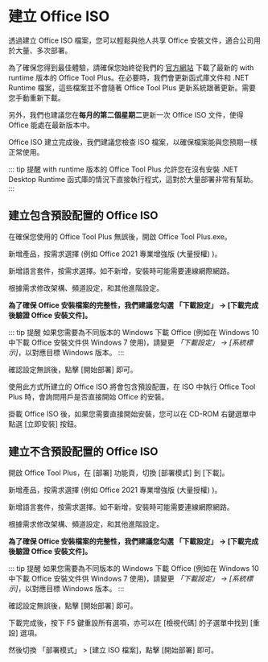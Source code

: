 # 建立 Office ISO

透過建立 Office ISO 檔案，您可以輕鬆與他人共享 Office 安裝文件，適合公司用於大量、多次部署。

為了確保您得到最佳體驗，請確保您始終從我們的 [官方網站](https://otp.landian.vip/) 下載了最新的 with runtime 版本的 Office Tool Plus。在必要時，我們會更新函式庫文件和 .NET Runtime 檔案，這些檔案並不會隨著 Office Tool Plus 更新系統跟著更新。需要您手動重新下載。

另外，我們也建議您在**每月的第二個星期二**更新一次 Office ISO 文件，使得 Office 能處在最新版本中。

Office ISO 建立完成後，我們建議您檢查 ISO 檔案，以確保檔案能與您預期一樣正常使用。

::: tip 提醒
with runtime 版本的 Office Tool Plus 允許您在沒有安裝 .NET Desktop Runtime 函式庫的情況下直接執行程式，這對於大量部署非常有幫助。
:::

## 建立包含預設配置的 Office ISO

在確保您使用的 Office Tool Plus 無誤後，開啟 Office Tool Plus.exe。

新增產品，按需求選擇 (例如 Office 2021 專業增強版 (大量授權) )。

新增語言套件，按需求選擇。如不新增，安裝時可能需要連線網際網路。

根據需求修改架構、頻道設定，和其他進階設定。

**為了確保 Office 安裝檔案的完整性，我們建議您勾選 「下載設定」 -> [下載完成後驗證 Office 安裝文件]。**

::: tip 提醒
如果您需要為不同版本的 Windows 下載 Office (例如在 Windows 10 中下載 Office 安裝文件供 Windows 7 使用)，請變更 *「下載設定」 -> [系統標示]*，以對應目標 Windows 版本。
:::

確認設定無誤後，點擊 [開始部署] 即可。

使用此方式所建立的 Office ISO 將會包含預設配置，在 ISO 中執行 Office Tool Plus 時，會詢問用戶是否直接開始 Office 的安裝。

掛載 Office ISO 後，如果您需要直接開始安裝，您可以在 CD-ROM 右鍵選單中點選 [立即安裝] 按鈕。

## 建立不含預設配置的 Office ISO

開啟 Office Tool Plus，在 [部署] 功能頁，切換 [部署模式] 到  [下載]。

新增產品，按需求選擇 (例如 Office 2021 專業增強版 (大量授權) )。

新增語言套件，按需求選擇。如不新增，安裝時可能需要連線網際網路。

根據需求修改架構、頻道設定，和其他進階設定。

**為了確保 Office 安裝檔案的完整性，我們建議您勾選 「下載設定」 -> [下載完成後驗證 Office 安裝文件]。**

::: tip 提醒
如果您需要為不同版本的 Windows 下載 Office (例如在 Windows 10 中下載 Office 安裝文件供 Windows 7 使用)，請變更 *「下載設定」 -> [系統標示]*，以對應目標 Windows 版本。
:::

確認設定無誤後，點擊 [開始部署] 即可。

下載完成後，按下 F5 鍵重設所有選項，亦可以在 [檢視代碼] 的子選單中找到 [重設] 選項。

然後切換 「部署模式」 > [建立 ISO 檔案]，點擊 [開始部署] 即可。
